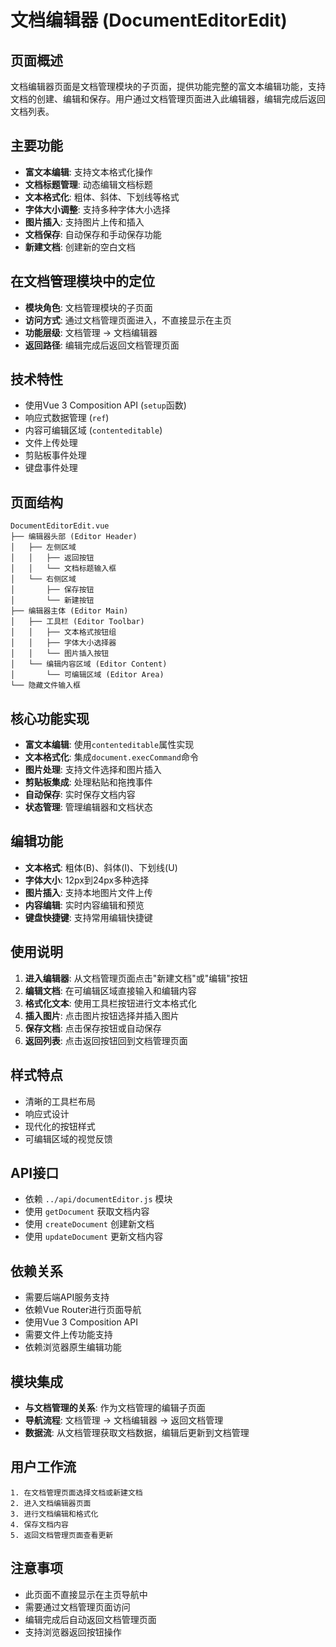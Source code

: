 # 文档编辑器 (DocumentEditorEdit)

## 页面概述
文档编辑器页面是文档管理模块的子页面，提供功能完整的富文本编辑功能，支持文档的创建、编辑和保存。用户通过文档管理页面进入此编辑器，编辑完成后返回文档列表。

## 主要功能
- **富文本编辑**: 支持文本格式化操作
- **文档标题管理**: 动态编辑文档标题
- **文本格式化**: 粗体、斜体、下划线等格式
- **字体大小调整**: 支持多种字体大小选择
- **图片插入**: 支持图片上传和插入
- **文档保存**: 自动保存和手动保存功能
- **新建文档**: 创建新的空白文档

## 在文档管理模块中的定位
- **模块角色**: 文档管理模块的子页面
- **访问方式**: 通过文档管理页面进入，不直接显示在主页
- **功能层级**: 文档管理 → 文档编辑器
- **返回路径**: 编辑完成后返回文档管理页面

## 技术特性
- 使用Vue 3 Composition API (`setup`函数)
- 响应式数据管理 (`ref`)
- 内容可编辑区域 (`contenteditable`)
- 文件上传处理
- 剪贴板事件处理
- 键盘事件处理

## 页面结构
```
DocumentEditorEdit.vue
├── 编辑器头部 (Editor Header)
│   ├── 左侧区域
│   │   ├── 返回按钮
│   │   └── 文档标题输入框
│   └── 右侧区域
│       ├── 保存按钮
│       └── 新建按钮
├── 编辑器主体 (Editor Main)
│   ├── 工具栏 (Editor Toolbar)
│   │   ├── 文本格式按钮组
│   │   ├── 字体大小选择器
│   │   └── 图片插入按钮
│   └── 编辑内容区域 (Editor Content)
│       └── 可编辑区域 (Editor Area)
└── 隐藏文件输入框
```

## 核心功能实现
- **富文本编辑**: 使用`contenteditable`属性实现
- **文本格式化**: 集成`document.execCommand`命令
- **图片处理**: 支持文件选择和图片插入
- **剪贴板集成**: 处理粘贴和拖拽事件
- **自动保存**: 实时保存文档内容
- **状态管理**: 管理编辑器和文档状态

## 编辑功能
- **文本格式**: 粗体(B)、斜体(I)、下划线(U)
- **字体大小**: 12px到24px多种选择
- **图片插入**: 支持本地图片文件上传
- **内容编辑**: 实时内容编辑和预览
- **键盘快捷键**: 支持常用编辑快捷键

## 使用说明
1. **进入编辑器**: 从文档管理页面点击"新建文档"或"编辑"按钮
2. **编辑文档**: 在可编辑区域直接输入和编辑内容
3. **格式化文本**: 使用工具栏按钮进行文本格式化
4. **插入图片**: 点击图片按钮选择并插入图片
5. **保存文档**: 点击保存按钮或自动保存
6. **返回列表**: 点击返回按钮回到文档管理页面

## 样式特点
- 清晰的工具栏布局
- 响应式设计
- 现代化的按钮样式
- 可编辑区域的视觉反馈

## API接口
- 依赖 `../api/documentEditor.js` 模块
- 使用 `getDocument` 获取文档内容
- 使用 `createDocument` 创建新文档
- 使用 `updateDocument` 更新文档内容

## 依赖关系
- 需要后端API服务支持
- 依赖Vue Router进行页面导航
- 使用Vue 3 Composition API
- 需要文件上传功能支持
- 依赖浏览器原生编辑功能

## 模块集成
- **与文档管理的关系**: 作为文档管理的编辑子页面
- **导航流程**: 文档管理 → 文档编辑器 → 返回文档管理
- **数据流**: 从文档管理获取文档数据，编辑后更新到文档管理

## 用户工作流
```
1. 在文档管理页面选择文档或新建文档
2. 进入文档编辑器页面
3. 进行文档编辑和格式化
4. 保存文档内容
5. 返回文档管理页面查看更新
```

## 注意事项
- 此页面不直接显示在主页导航中
- 需要通过文档管理页面访问
- 编辑完成后自动返回文档管理页面
- 支持浏览器返回按钮操作
